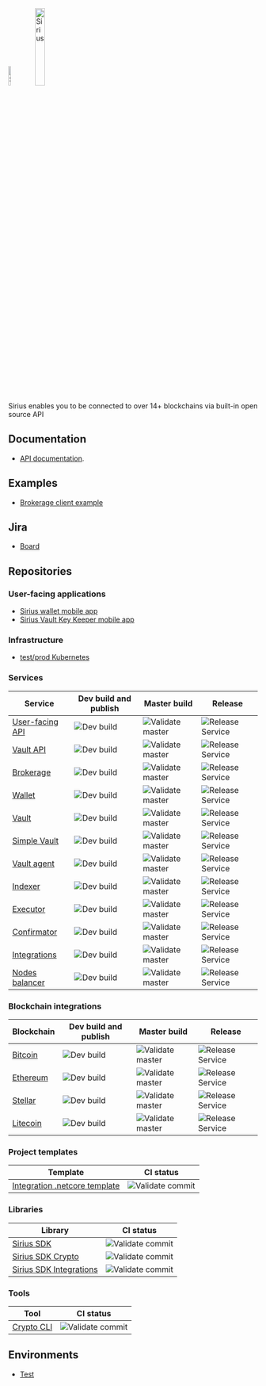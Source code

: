 <img src="https://swisschain.io/images/swisschain-logo.svg" alt="Sirius" width="10%"/>
<img src="https://swisschain.io/images/sirius.svg" alt="Sirius" width="20%"/>

Sirius enables you to be connected to over 14+ blockchains via built-in open source API

## Documentation

- [API documentation](https://swisschain.github.io/Sirius.Api.Docs/#sirius-brokerage-api).

## Examples

- [Brokerage client example](https://github.com/swisschain/Sirius.Examples.Client)

## Jira

- [Board](https://swisschain.atlassian.net/jira/software/projects/SIR/boards/6)

## Repositories

### User-facing applications

- [Sirius wallet mobile app](https://github.com/swisschain/SiriusWalletApp)
- [Sirius Vault Key Keeper mobile app](https://github.com/swisschain/Sirius.Vault.KeyKeeperApp)

### Infrastructure

- [test/prod Kubernetes](https://github.com/swisschain/sirius-kubernetes)

### Services

| Service | Dev build and publish | Master build | Release |
| ------------- |-----|-----|-----|
| [User-facing API](https://github.com/swisschain/Sirius.Api) | ![Dev build](https://github.com/swisschain/Sirius.Api/workflows/CI%20dev%20build/badge.svg) | ![Validate master](https://github.com/swisschain/Sirius.Api/workflows/Validate%20master/badge.svg) | ![Release Service](https://github.com/swisschain/Sirius.Api/workflows/Release%20Service/badge.svg) |
| [Vault API](https://github.com/swisschain/Sirius.VaultApi) | ![Dev build](https://github.com/swisschain/Sirius.VaultApi/workflows/CI%20dev%20build/badge.svg) | ![Validate master](https://github.com/swisschain/Sirius.VaultApi/workflows/Validate%20master/badge.svg) | ![Release Service](https://github.com/swisschain/Sirius.VaultApi/workflows/Release%20Service/badge.svg) |
| [Brokerage](https://github.com/swisschain/Sirius.Brokerage) | ![Dev build](https://github.com/swisschain/Sirius.Brokerage/workflows/CI%20dev%20build/badge.svg) | ![Validate master](https://github.com/swisschain/Sirius.Brokerage/workflows/Validate%20master/badge.svg) | ![Release Service](https://github.com/swisschain/Sirius.Brokerage/workflows/Release%20Service/badge.svg) |
| [Wallet](https://github.com/swisschain/Sirius.Wallet) | ![Dev build](https://github.com/swisschain/Sirius.Wallet/workflows/CI%20dev%20build/badge.svg) | ![Validate master](https://github.com/swisschain/Sirius.Wallet/workflows/Validate%20master/badge.svg) | ![Release Service](https://github.com/swisschain/Sirius.Wallet/workflows/Release%20Service/badge.svg) |
| [Vault](https://github.com/swisschain/Sirius.Vault) | ![Dev build](https://github.com/swisschain/Sirius.Vault/workflows/CI%20dev%20build/badge.svg) | ![Validate master](https://github.com/swisschain/Sirius.Vault/workflows/Validate%20master/badge.svg) | ![Release Service](https://github.com/swisschain/Sirius.Vault/workflows/Release%20Service/badge.svg) |
| [Simple Vault](https://github.com/swisschain/Sirius.SimpleVault) | ![Dev build](https://github.com/swisschain/Sirius.SimpleVault/workflows/CI%20dev%20build/badge.svg) | ![Validate master](https://github.com/swisschain/Sirius.SimpleVault/workflows/Validate%20master/badge.svg) | ![Release Service](https://github.com/swisschain/Sirius.SimpleVault/workflows/Release%20Service/badge.svg) |
| [Vault agent](https://github.com/swisschain/Sirius.VaultAgent) | ![Dev build](https://github.com/swisschain/Sirius.VaultAgent/workflows/CI%20dev%20build/badge.svg) | ![Validate master](https://github.com/swisschain/Sirius.VaultAgent/workflows/Validate%20master/badge.svg) | ![Release Service](https://github.com/swisschain/Sirius.VaultAgent/workflows/Release%20Service/badge.svg) |
| [Indexer](https://github.com/swisschain/Sirius.Indexer) | ![Dev build](https://github.com/swisschain/Sirius.Indexer/workflows/CI%20dev%20build/badge.svg) | ![Validate master](https://github.com/swisschain/Sirius.Indexer/workflows/Validate%20master/badge.svg) | ![Release Service](https://github.com/swisschain/Sirius.Indexer/workflows/Release%20Service/badge.svg) |
| [Executor](https://github.com/swisschain/Sirius.Executor) | ![Dev build](https://github.com/swisschain/Sirius.Executor/workflows/CI%20dev%20build/badge.svg) | ![Validate master](https://github.com/swisschain/Sirius.Executor/workflows/Validate%20master/badge.svg) | ![Release Service](https://github.com/swisschain/Sirius.Executor/workflows/Release%20Service/badge.svg) |
| [Confirmator](https://github.com/swisschain/Sirius.Confirmator) | ![Dev build](https://github.com/swisschain/Sirius.Confirmator/workflows/CI%20dev%20build/badge.svg) | ![Validate master](https://github.com/swisschain/Sirius.Confirmator/workflows/Validate%20master/badge.svg) | ![Release Service](https://github.com/swisschain/Sirius.Confirmator/workflows/Release%20Service/badge.svg) |
| [Integrations](https://github.com/swisschain/Sirius.Integrations) | ![Dev build](https://github.com/swisschain/Sirius.Integrations/workflows/CI%20dev%20build/badge.svg) | ![Validate master](https://github.com/swisschain/Sirius.Integrations/workflows/Validate%20master/badge.svg) | ![Release Service](https://github.com/swisschain/Sirius.Integrations/workflows/Release%20Service/badge.svg) |
| [Nodes balancer](https://github.com/swisschain/Sirius.NodesBalancer) | ![Dev build](https://github.com/swisschain/Sirius.NodesBalancer/workflows/CI%20dev%20build/badge.svg) | ![Validate master](https://github.com/swisschain/Sirius.NodesBalancer/workflows/Validate%20master/badge.svg) | ![Release Service](https://github.com/swisschain/Sirius.NodesBalancer/workflows/Release%20Service/badge.svg) |

### Blockchain integrations

| Blockchain | Dev build and publish | Master build | Release |
| ------------- |-----|-----|-----|
| [Bitcoin](https://github.com/swisschain/Sirius.Integrations.Bitcoin) | ![Dev build](https://github.com/swisschain/Sirius.Integrations.Bitcoin/workflows/CI%20dev%20build/badge.svg) | ![Validate master](https://github.com/swisschain/Sirius.Integrations.Bitcoin/workflows/Validate%20master/badge.svg) | ![Release Service](https://github.com/swisschain/Sirius.Integrations.Bitcoin/workflows/Release%20Service/badge.svg) |
| [Ethereum](https://github.com/swisschain/Sirius.Integrations.Ethereum) | ![Dev build](https://github.com/swisschain/Sirius.Integrations.Ethereum/workflows/CI%20dev%20build/badge.svg) | ![Validate master](https://github.com/swisschain/Sirius.Integrations.Ethereum/workflows/Validate%20master/badge.svg) | ![Release Service](https://github.com/swisschain/Sirius.Integrations.Ethereum/workflows/Release%20Service/badge.svg) |
| [Stellar](https://github.com/swisschain/Sirius.Integrations.Stellar) | ![Dev build](https://github.com/swisschain/Sirius.Integrations.Stellar/workflows/CI%20dev%20build/badge.svg) | ![Validate master](https://github.com/swisschain/Sirius.Integrations.Stellar/workflows/Validate%20master/badge.svg) | ![Release Service](https://github.com/swisschain/Sirius.Integrations.Stellar/workflows/Release%20Service/badge.svg) |
| [Litecoin](https://github.com/swisschain/Sirius.Integrations.Litecoin) | ![Dev build](https://github.com/swisschain/Sirius.Integrations.Litecoin/workflows/CI%20dev%20build/badge.svg) | ![Validate master](https://github.com/swisschain/Sirius.Integrations.Litecoin/workflows/Validate%20master/badge.svg) | ![Release Service](https://github.com/swisschain/Sirius.Integrations.Litecoin/workflows/Release%20Service/badge.svg) |


### Project templates

| Template | CI status |
| ------------- |-----|
| [Integration .netcore template](https://github.com/swisschain/Sirius.Integrations.Template) | ![Validate commit](https://github.com/swisschain/Sirius.Integrations.Template/workflows/.NET%20Core/badge.svg) |

### Libraries

| Library | CI status |
| ------------- |-----|
| [Sirius SDK](https://github.com/swisschain/Sirius.Sdk) | ![Validate commit](https://github.com/swisschain/Sirius.Sdk/workflows/Validate%20commit/badge.svg) |
| [Sirius SDK Crypto](https://github.com/swisschain/Sirius.Sdk.Crypto) | ![Validate commit](https://github.com/swisschain/Sirius.Sdk.Crypto/workflows/Validate%20commit/badge.svg) |
| [Sirius SDK Integrations](https://github.com/swisschain/Sirius.Sdk.Integrations) | ![Validate commit](https://github.com/swisschain/Sirius.Sdk.Integrations/workflows/Validate%20commit/badge.svg) |

### Tools


| Tool | CI status |
| ------------- |-----|
| [Crypto CLI](https://github.com/swisschain/Sirius.Tools.Crypto) | ![Validate commit](https://github.com/swisschain/Sirius.Tools.Crypto/workflows/Validate%20commit/badge.svg) |

## Environments

* [Test](environments/test/readme.md)
